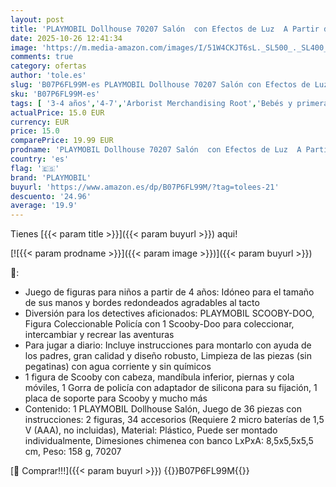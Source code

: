 ```yaml
---
layout: post
title: 'PLAYMOBIL Dollhouse 70207 Salón  con Efectos de Luz  A Partir de 4 Años'
date: 2025-10-26 12:41:34
image: 'https://m.media-amazon.com/images/I/51W4CKJT6sL._SL500_._SL400_.jpg'
comments: true
category: ofertas
author: 'tole.es'
slug: 'B07P6FL99M-es PLAYMOBIL Dollhouse 70207 Salón con Efectos de Luz A...'
sku: 'B07P6FL99M-es'
tags: [ '3-4 años','4-7','Arborist Merchandising Root','Bebés y primera infancia','Conjuntos de figuras de juguete','Juguetes','Juguetes y juegos','Muñecos y figuras','Paid Social - CML Toys','Peluches y muñecas','Selección de 4 a 7 años','Self Service','Special Features Stores','VAF_4-7','Vehículos, muñecos y figuras','b6d17eda-2c26-45ed-a098-453a9f96e839_0','b6d17eda-2c26-45ed-a098-453a9f96e839_101','b6d17eda-2c26-45ed-a098-453a9f96e839_1801','b6d17eda-2c26-45ed-a098-453a9f96e839_2501','b6d17eda-2c26-45ed-a098-453a9f96e839_3401','b6d17eda-2c26-45ed-a098-453a9f96e839_3601','b6d17eda-2c26-45ed-a098-453a9f96e839_5501','b6d17eda-2c26-45ed-a098-453a9f96e839_8001','b6d17eda-2c26-45ed-a098-453a9f96e839_8301','playmobil','🇪🇸', ]
actualPrice: 15.0 EUR
currency: EUR
price: 15.0
comparePrice: 19.99 EUR
prodname: 'PLAYMOBIL Dollhouse 70207 Salón  con Efectos de Luz  A Partir de 4 Años'
country: 'es'
flag: '🇪🇸'
brand: 'PLAYMOBIL'
buyurl: 'https://www.amazon.es/dp/B07P6FL99M/?tag=tolees-21'
descuento: '24.96'
average: '19.9'
---
```


Tienes [{{< param title >}}]({{< param buyurl >}}) aqui!

[![{{< param prodname >}}]({{< param image >}})]({{< param buyurl >}})

🔎:

- Juego de figuras para niños a partir de 4 años: Idóneo para el tamaño de sus manos y bordes redondeados agradables al tacto
- Diversión para los detectives aficionados: PLAYMOBIL SCOOBY-DOO, Figura Coleccionable Policía con 1 Scooby-Doo para coleccionar, intercambiar y recrear las aventuras
- Para jugar a diario: Incluye instrucciones para montarlo con ayuda de los padres, gran calidad y diseño robusto, Limpieza de las piezas (sin pegatinas) con agua corriente y sin químicos
- 1 figura de Scooby con cabeza, mandíbula inferior, piernas y cola móviles, 1 Gorra de policía con adaptador de silicona para su fijación, 1 placa de soporte para Scooby y mucho más
- Contenido: 1 PLAYMOBIL Dollhouse Salón, Juego de 36 piezas con instrucciones: 2 figuras, 34 accesorios (Requiere 2 micro baterías de 1,5 V (AAA), no incluidas), Material: Plástico, Puede ser montado individualmente, Dimesiones chimenea con banco LxPxA: 8,5x5,5x5,5 cm, Peso: 158 g, 70207

[🛒 Comprar!!!]({{< param buyurl >}})
{{<world>}}B07P6FL99M{{</world>}}
